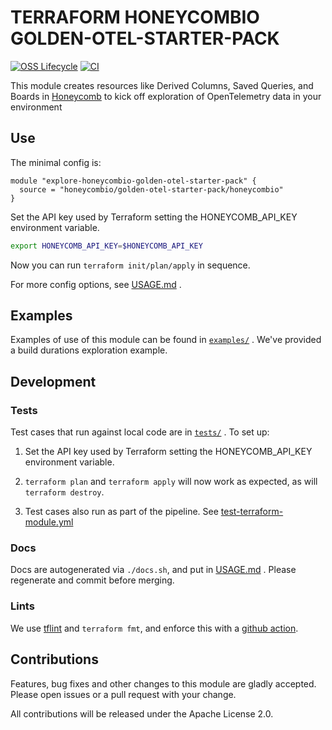 TERRAFORM HONEYCOMBIO GOLDEN-OTEL-STARTER-PACK
================================================================

[![OSS Lifecycle](https://img.shields.io/osslifecycle/honeycombio/terraform-honeycombio-golden-otel-starter-pack?color=success)](https://github.com/honeycombio/home/blob/main/honeycomb-oss-lifecycle-and-practices.md)
[![CI](https://github.com/honeycombio/terraform-honeycombio-golden-otel-starter-pack/actions/workflows/test-terraform-module.yml/badge.svg)](https://github.com/honeycombio/terraform-honeycombio-golden-otel-starter-pack/actions?query=Test%20Terraform%20Module)

This module creates resources like Derived Columns, Saved Queries, and Boards in [Honeycomb](https://www.honeycomb.io) to kick off exploration of OpenTelemetry data in your environment

## Use

The minimal config is:

```hcl
module "explore-honeycombio-golden-otel-starter-pack" {
  source = "honeycombio/golden-otel-starter-pack/honeycombio"
}
```

Set the API key used by Terraform setting the HONEYCOMB_API_KEY environment variable.

```bash
export HONEYCOMB_API_KEY=$HONEYCOMB_API_KEY
```

Now you can run `terraform init/plan/apply` in sequence.

For more config options,
see [USAGE.md](https://github.com/honeycombio/terraform-honeycombio-golden-otel-starter-pack/blob/main/USAGE.md)
.

## Examples

Examples of use of this module can be found
in [`examples/`](https://github.com/honeycombio/terraform-honeycombio-golden-otel-starter-pack/tree/main/examples)
. We've
provided a build durations exploration example.

## Development

### Tests

Test cases that run against local code are
in [`tests/`](https://github.com/honeycombio/terraform-honeycombio-golden-otel-starter-pack/tree/main/tests)
. To set up:

1. Set the API key used by Terraform setting the HONEYCOMB_API_KEY environment variable.

3. `terraform plan` and `terraform apply` will now work as expected, as will
   `terraform destroy`.

4. Test cases also run as part of the pipeline.
   See [test-terraform-module.yml](https://github.com/honeycombio/terraform-honeycombio-golden-otel-starter-pack/blob/main/.github/workflows/test-terraform-module.yml)

### Docs

Docs are autogenerated via `./docs.sh`, and put
in [USAGE.md](https://github.com/honeycombio/terraform-honeycombio-golden-otel-starter-pack/blob/main/USAGE.md)
. Please
regenerate and commit before merging.

### Lints

We use [tflint](https://github.com/terraform-linters/tflint) and `terraform
fmt`, and enforce this with a [github action](.github/workflows/tflint.yml).

## Contributions

Features, bug fixes and other changes to this module are gladly accepted. Please open issues or a pull request with your
change.

All contributions will be released under the Apache License 2.0.
